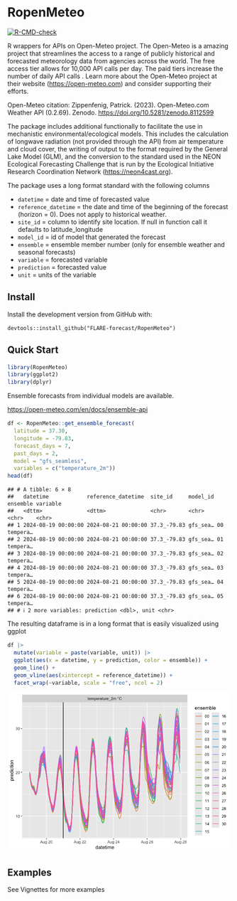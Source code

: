 RopenMeteo
================

<!-- badges: start -->

[![R-CMD-check](https://github.com/FLARE-forecast/RopenMeteo/actions/workflows/R-CMD-check.yaml/badge.svg)](https://github.com/FLARE-forecast/RopenMeteo/actions/workflows/R-CMD-check.yaml)
<!-- badges: end -->

R wrappers for APIs on Open-Meteo project. The Open-Meteo is a amazing
project that streamlines the access to a range of publicly historical
and forecasted meteorology data from agencies across the world. The free
access tier allows for 10,000 API calls per day. The paid tiers increase
the number of daily API calls . Learn more about the Open-Meteo project
at their website (<https://open-meteo.com>) and consider supporting
their efforts.

Open-Meteo citation: Zippenfenig, Patrick. (2023). Open-Meteo.com
Weather API (0.2.69). Zenodo. <https://doi.org/10.5281/zenodo.8112599>

The package includes additional functionally to facilitate the use in
mechanistic environmental/ecological models. This includes the
calculation of longwave radiation (not provided through the API) from
air temperature and cloud cover, the writing of output to the format
required by the General Lake Model (GLM), and the conversion to the
standard used in the NEON Ecological Forecasting Challenge that is run
by the Ecological Initiative Research Coordination Network
(<https://neon4cast.org>).

The package uses a long format standard with the following columns

- `datetime` = date and time of forecasted value
- `reference_datetime` = the date and time of the beginning of the
  forecast (horizon = 0). Does not apply to historical weather.
- `site_id` = column to identify site location. If null in function call
  it defaults to latitude_longitude
- `model_id` = id of model that generated the forecast
- `ensemble` = ensemble member number (only for ensemble weather and
  seasonal forecasts)
- `variable` = forecasted variable
- `prediction` = forecasted value
- `unit` = units of the variable

## Install

Install the development version from GitHub with:

    devtools::install_github("FLARE-forecast/RopenMeteo")

## Quick Start

``` r
library(RopenMeteo)
library(ggplot2)
library(dplyr)
```

Ensemble forecasts from individual models are available.

<https://open-meteo.com/en/docs/ensemble-api>

``` r
df <- RopenMeteo::get_ensemble_forecast(
  latitude = 37.30,
  longitude = -79.83,
  forecast_days = 7,
  past_days = 2,
  model = "gfs_seamless",
  variables = c("temperature_2m"))
head(df)
```

    ## # A tibble: 6 × 8
    ##   datetime            reference_datetime  site_id     model_id ensemble variable
    ##   <dttm>              <dttm>              <chr>       <chr>    <chr>    <chr>   
    ## 1 2024-08-19 00:00:00 2024-08-21 00:00:00 37.3_-79.83 gfs_sea… 00       tempera…
    ## 2 2024-08-19 00:00:00 2024-08-21 00:00:00 37.3_-79.83 gfs_sea… 01       tempera…
    ## 3 2024-08-19 00:00:00 2024-08-21 00:00:00 37.3_-79.83 gfs_sea… 02       tempera…
    ## 4 2024-08-19 00:00:00 2024-08-21 00:00:00 37.3_-79.83 gfs_sea… 03       tempera…
    ## 5 2024-08-19 00:00:00 2024-08-21 00:00:00 37.3_-79.83 gfs_sea… 04       tempera…
    ## 6 2024-08-19 00:00:00 2024-08-21 00:00:00 37.3_-79.83 gfs_sea… 05       tempera…
    ## # ℹ 2 more variables: prediction <dbl>, unit <chr>

The resulting dataframe is in a long format that is easily visualized
using ggplot

``` r
df |> 
  mutate(variable = paste(variable, unit)) |> 
  ggplot(aes(x = datetime, y = prediction, color = ensemble)) + 
  geom_line() + 
  geom_vline(aes(xintercept = reference_datetime)) + 
  facet_wrap(~variable, scale = "free", ncol = 2)
```

![](README_files/figure-gfm/example-plot-1.png)<!-- -->

## Examples

See Vignettes for more examples
